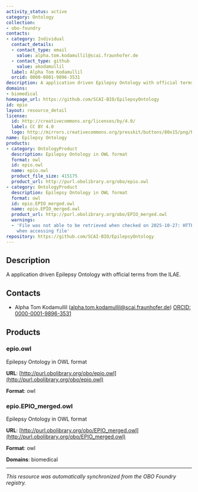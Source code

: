 ```yaml
---
activity_status: active
category: Ontology
collection:
- obo-foundry
contacts:
- category: Individual
  contact_details:
  - contact_type: email
    value: alpha.tom.kodamullil@scai.fraunhofer.de
  - contact_type: github
    value: akodamullil
  label: Alpha Tom Kodamullil
  orcid: 0000-0001-9896-3531
description: A application driven Epilepsy Ontology with official terms from the ILAE.
domains:
- biomedical
homepage_url: https://github.com/SCAI-BIO/EpilepsyOntology
id: epio
layout: resource_detail
license:
  id: http://creativecommons.org/licenses/by/4.0/
  label: CC BY 4.0
  logo: http://mirrors.creativecommons.org/presskit/buttons/80x15/png/by.png
name: Epilepsy Ontology
products:
- category: OntologyProduct
  description: Epilepsy Ontology in OWL format
  format: owl
  id: epio.owl
  name: epio.owl
  product_file_size: 415175
  product_url: http://purl.obolibrary.org/obo/epio.owl
- category: OntologyProduct
  description: Epilepsy Ontology in OWL format
  format: owl
  id: epio.EPIO_merged.owl
  name: epio.EPIO_merged.owl
  product_url: http://purl.obolibrary.org/obo/EPIO_merged.owl
  warnings:
  - 'File was not able to be retrieved when checked on 2025-10-27: HTTP 404 error
    when accessing file'
repository: https://github.com/SCAI-BIO/EpilepsyOntology
---
```

## Description

A application driven Epilepsy Ontology with official terms from the ILAE.

## Contacts

- Alpha Tom Kodamullil (alpha.tom.kodamullil@scai.fraunhofer.de) [ORCID: 0000-0001-9896-3531](https://orcid.org/0000-0001-9896-3531)

## Products

### epio.owl

Epilepsy Ontology in OWL format

**URL**: [http://purl.obolibrary.org/obo/epio.owl](http://purl.obolibrary.org/obo/epio.owl)

**Format**: owl

### epio.EPIO_merged.owl

Epilepsy Ontology in OWL format

**URL**: [http://purl.obolibrary.org/obo/EPIO_merged.owl](http://purl.obolibrary.org/obo/EPIO_merged.owl)

**Format**: owl

**Domains**: biomedical

---

*This resource was automatically synchronized from the OBO Foundry registry.*
